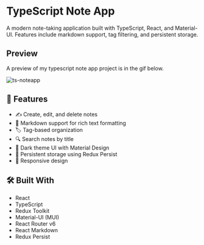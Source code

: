# TypeScript Note App

A modern note-taking application built with TypeScript, React, and Material-UI. Features include markdown support, tag filtering, and persistent storage.

## Preview

A preview of my typescript note app project is in the gif below.

![ts-noteapp](https://github.com/user-attachments/assets/6a2abe52-4333-4802-96f6-86255bf61c8f)

## 🚀 Features

- ✍️ Create, edit, and delete notes
- 📝 Markdown support for rich text formatting
- 🏷️ Tag-based organization
- 🔍 Search notes by title
- 🎨 Dark theme UI with Material Design
- 💾 Persistent storage using Redux Persist
- 📱 Responsive design

## 🛠️ Built With

- React
- TypeScript
- Redux Toolkit
- Material-UI (MUI)
- React Router v6
- React Markdown
- Redux Persist
